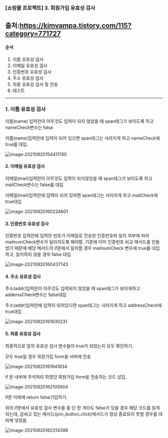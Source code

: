 ### [쇼핑몰 프로젝트] 3. 회원가입 유효성 검사

출처:https://kimvampa.tistory.com/115?category=771727
---

#### 순서

1. 이름 유효성 검사
2. 이메일 유효성 검사
3. 인증번호 유효성 검사
4. 주소 유효성 검사
5. 최종 유효성 검사 및 전송
6. 테스트 

---

### 1. 이름 유효성 검사 

이름(name) 입력란이 아무것도 입력이 되지 않았을 때 span태그가 보이도록 하고 nameCheck변수는 false

이름(name)입력란에 입력이 되어 있으면 span태그는 사라지게 하고 nameCheck에 true를 대입. 

![image-20210820154411740](https://user-images.githubusercontent.com/82528589/131931356-8e43a429-8c55-420a-8630-96d3a7a002f2.png)



#### 2. 이메일 유효성 검사

이메일(mail)입력란이 아무것도 입력이 되지않았을 때 span태그가 보이도록 하고 mailCheck변수는 false를 대입

이메일(mail)입력란에 입력이 되어 있따면 span태그는 사라지게 하고 mailCheck에 true대입 

![image-20210820160224601](https://user-images.githubusercontent.com/82528589/131931365-968a7db0-c35a-438c-8a97-e5e1b8b89d72.png)



#### 3. 인증번호 유효성 검사

인증번호 입력란에 입력한 번호가 이메일로 전송한 인증번호와 일치 여부에 따라 mailnumCheck변수가 달라지도록 해야함. 기존에 이미 인증번호 비교 메서드를 만들었기 때문에 해당 메서드의 if문에서 일치할 경우 mailnumCheck 변수에 true를 대입하고, 일치하지 않을 경우 false 대입 

![image-20210820160437143](https://user-images.githubusercontent.com/82528589/131931379-6cd6a30f-4b64-4710-92e0-73d7becc396c.png)



#### 4. 주소 유효성 검사

주소(addr)입력란이 아무것도 입력되지 않았을 때 span태그가 보이게하고 adderssCheck변수는 false대입

주소(addr)입력란에 입력이 되어있다면 span태그는 사라지게 하고 addressCheck에 true대입

![image-20210820161630231](https://user-images.githubusercontent.com/82528589/131931402-64c50123-91d5-477c-b351-0cfc066d2587.png)


#### 5. 최종 유효성 검사

최종적으로 앞의 유효성 검사 변수들이 true가 되었는지 모두 확인하기. 

모두 true일 경우 회원가입 form을 서버에 전송

![image-20210820161941634](https://user-images.githubusercontent.com/82528589/131931419-91d47a3e-feae-404d-96bc-3f84248d0abe.png)



if 문 내부에 주석처리 하였던 회원가입 form을 전송하는 코드 삽입. 

![image-20210820162105904](https://user-images.githubusercontent.com/82528589/131931443-8378e0b0-7d40-4420-b0a1-20c44a8ad1e0.png)



if문 아래에 return false기입하기. 

위의 if문에서 유효성 검사 변수들 중 단 한 개라도 false가 있을 경우 해당 코드를 읽게 되는데, 감싸고 있는 메서드(join_button_click)메서드가 정상 종료되지 못할 경우를 대비해 넣었음 

![image-20210820162314398](https://user-images.githubusercontent.com/82528589/131931452-2d0d7974-1f66-486a-a718-9d15244e6d25.png)




